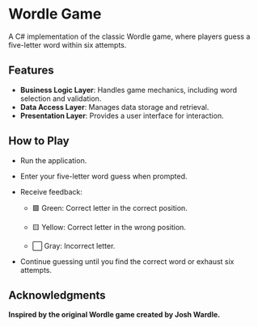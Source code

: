 # Wordle Game

A C# implementation of the classic Wordle game, where players guess a five-letter word within six attempts.

## Features

- **Business Logic Layer**: Handles game mechanics, including word selection and validation.
- **Data Access Layer**: Manages data storage and retrieval.
- **Presentation Layer**: Provides a user interface for interaction.

## How to Play
- Run the application.

- Enter your five-letter word guess when prompted.

- Receive feedback:

  - 🟩 Green: Correct letter in the correct position.

  - 🟨 Yellow: Correct letter in the wrong position.

  - ⬜ Gray: Incorrect letter.

- Continue guessing until you find the correct word or exhaust six attempts.

## Acknowledgments
**Inspired by the original Wordle game created by Josh Wardle.**
